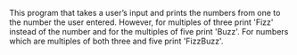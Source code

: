 This program that takes a user’s input and prints the numbers from one to the number the user entered. However, for multiples of three print 'Fizz' instead of the number and for the multiples of five print 'Buzz'. For numbers which are multiples of both three and five print 'FizzBuzz'.